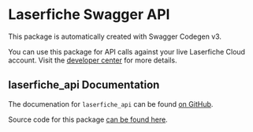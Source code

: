 # Laserfiche Swagger API

This package is automatically created with Swagger Codegen v3.

You can use this package for API calls against your live Laserfiche Cloud account. 
Visit the [developer center](https://developer.laserfiche.com) for more details.

## laserfiche_api Documentation

The documenation for `laserfiche_api` can be found [on GitHub](https://github.com/Layer8Err/laserfiche_api/blob/main/README.md).

Source code for this package [can be found here](https://github.com/Layer8Err/laserfiche_api/tree/main/laserfiche_api).
